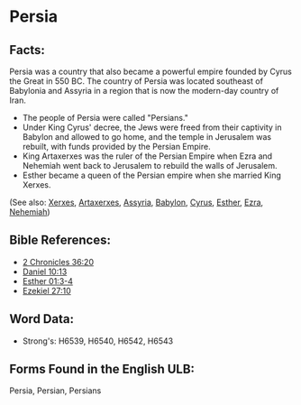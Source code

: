 # Persia

## Facts:

Persia was a country that also became a powerful empire founded by Cyrus the Great in 550 BC. The country of Persia was located southeast of Babylonia and Assyria in a region that is now the modern-day country of Iran.

* The people of Persia were called "Persians."
* Under King Cyrus' decree, the Jews were freed from their captivity in Babylon and allowed to go home, and the temple in Jerusalem was rebuilt, with funds provided by the Persian Empire.
* King Artaxerxes was the ruler of the Persian Empire when Ezra and Nehemiah went back to Jerusalem to rebuild the walls of Jerusalem.
* Esther became a queen of the Persian empire when she married King Xerxes.

(See also: [Xerxes](../names/ahasuerus.md), [Artaxerxes](../names/artaxerxes.md), [Assyria](../names/assyria.md), [Babylon](../names/babylon.md), [Cyrus](../names/cyrus.md), [Esther](../names/esther.md), [Ezra](../names/ezra.md), [Nehemiah](../names/nehemiah.md))

## Bible References:

* [2 Chronicles 36:20](rc://en/tn/help/2ch/36/20)
* [Daniel 10:13](rc://en/tn/help/dan/10/13)
* [Esther 01:3-4](rc://en/tn/help/est/01/03)
* [Ezekiel 27:10](rc://en/tn/help/ezk/27/10)

## Word Data:

* Strong's: H6539, H6540, H6542, H6543

## Forms Found in the English ULB:

Persia, Persian, Persians
